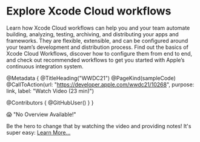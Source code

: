 # Explore Xcode Cloud workflows

Learn how Xcode Cloud workflows can help you and your team automate building, analyzing, testing, archiving, and distributing your apps and frameworks. They are flexible, extensible, and can be configured around your team’s development and distribution process. Find out the basics of Xcode Cloud Workflows, discover how to configure them from end to end, and check out recommended workflows to get you started with Apple’s continuous integration system.

@Metadata {
   @TitleHeading("WWDC21")
   @PageKind(sampleCode)
   @CallToAction(url: "https://developer.apple.com/wwdc21/10268", purpose: link, label: "Watch Video (23 min)")

   @Contributors {
      @GitHubUser(<replace this with your GitHub handle>)
   }
}

😱 "No Overview Available!"

Be the hero to change that by watching the video and providing notes! It's super easy:
 [Learn More…](https://wwdcnotes.github.io/WWDCNotes/documentation/wwdcnotes/contributing)
